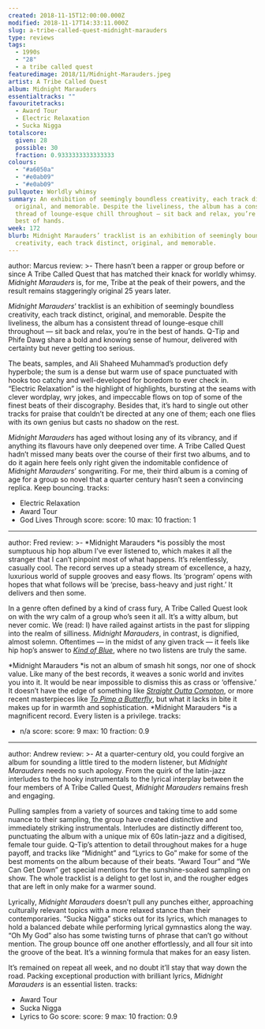 ```yaml
---
created: 2018-11-15T12:00:00.000Z
modified: 2018-11-17T14:33:11.000Z
slug: a-tribe-called-quest-midnight-marauders
type: reviews
tags:
  - 1990s
  - "28"
  - a tribe called quest
featuredimage: 2018/11/Midnight-Marauders.jpeg
artist: A Tribe Called Quest
album: Midnight Marauders
essentialtracks: ""
favouritetracks:
  - Award Tour
  - Electric Relaxation
  - Sucka Nigga
totalscore:
  given: 28
  possible: 30
  fraction: 0.9333333333333333
colours:
  - "#a6050a"
  - "#e0ab09"
  - "#e0ab09"
pullquote: Worldly whimsy
summary: An exhibition of seemingly boundless creativity, each track distinct,
  original, and memorable. Despite the liveliness, the album has a consistent
  thread of lounge-esque chill throughout — sit back and relax, you’re in the
  best of hands.
week: 172
blurb: Midnight Marauders’ tracklist is an exhibition of seemingly boundless
  creativity, each track distinct, original, and memorable.
---
```

author: Marcus
review: >-
  There hasn’t been a rapper or group before or since A Tribe Called Quest that
  has matched their knack for worldly whimsy. *Midnight Marauders* is, for me,
  Tribe at the peak of their powers, and the result remains staggeringly
  original 25 years later.

  *Midnight Marauders*’ tracklist is an exhibition of seemingly boundless creativity, each track distinct, original, and memorable. Despite the liveliness, the album has a consistent thread of lounge-esque chill throughout — sit back and relax, you’re in the best of hands. Q-Tip and Phife Dawg share a bold and knowing sense of humour, delivered with certainty but never getting too serious.

  The beats, samples, and Ali Shaheed Muhammad’s production defy hyperbole; the sum is a dense but warm use of space punctuated with hooks too catchy and well-developed for boredom to ever check in. “Electric Relaxation” is the highlight of highlights, bursting at the seams with clever wordplay, wry jokes, and impeccable flows on top of some of the finest beats of their discography. Besides that, it’s hard to single out other tracks for praise that couldn’t be directed at any one of them; each one flies with its own genius but casts no shadow on the rest.

  *Midnight Marauders* has aged without losing any of its vibrancy, and if anything its flavours have only deepened over time. A Tribe Called Quest hadn’t missed many beats over the course of their first two albums, and to do it again here feels only right given the indomitable confidence of *Midnight Marauders*’ songwriting. For me, their third album is a coming of age for a group so novel that a quarter century hasn’t seen a convincing replica. Keep bouncing.
tracks:
  - Electric Relaxation
  - ­­Award Tour
  - ­­God Lives Through
score:
  score: 10
  max: 10
  fraction: 1
---
author: Fred
review: >-
  *Midnight Marauders *is possibly the most sumptuous hip hop album I’ve ever
  listened to, which makes it all the stranger that I can’t pinpoint most of
  what happens. It’s relentlessly, casually cool. The record serves up a steady
  stream of excellence, a hazy, luxurious world of supple grooves and easy
  flows. Its ‘program’ opens with hopes that what follows will be ‘precise,
  bass-heavy and just right.’ It delivers and then some.

  In a genre often defined by a kind of crass fury, A Tribe Called Quest look on with the wry calm of a group who’s seen it all. It’s a witty album, but never comic. We (read: I) have railed against artists in the past for slipping into the realm of silliness. *Midnight Marauders*, in contrast, is dignified, almost solemn. Oftentimes — in the midst of any given track — it feels like hip hop’s answer to [*Kind of Blue*](<https://audioxide.com/reviews/miles-davis-kind-of-blue/>), where no two listens are truly the same.

  *Midnight Marauders *is not an album of smash hit songs, nor one of shock value. Like many of the best records, it weaves a sonic world and invites you into it. It would be near impossible to dismiss this as crass or ‘offensive.’ It doesn’t have the edge of something like [*Straight Outta Compton*](<https://audioxide.com/reviews/nwa-straight-outta-compton/>), or more recent masterpieces like [*To Pimp a Butterfly*](<https://audioxide.com/reviews/kendrick-lamar-to-pimp-a-butterfly/>), but what it lacks in bite it makes up for in warmth and sophistication. *Midnight Marauders *is a magnificent record. Every listen is a privilege.
tracks:
  - n/a
score:
  score: 9
  max: 10
  fraction: 0.9
---
author: Andrew
review: >-
  At a quarter-century old, you could forgive an album for sounding a little
  tired to the modern listener, but *Midnight Marauders* needs no such apology.
  From the quirk of the latin-jazz interludes to the hooky instrumentals to the
  lyrical interplay between the four members of A Tribe Called Quest, *Midnight
  Marauders* remains fresh and engaging.

  Pulling samples from a variety of sources and taking time to add some nuance to their sampling, the group have created distinctive and immediately striking instrumentals. Interludes are distinctly different too, punctuating the album with a unique mix of 60s latin-jazz and a digitised, female tour guide. Q-Tip’s attention to detail throughout makes for a huge payoff, and tracks like “Midnight” and “Lyrics to Go” make for some of the best moments on the album because of their beats. “Award Tour” and “We Can Get Down” get special mentions for the sunshine-soaked sampling on show. The whole tracklist is a delight to get lost in, and the rougher edges that are left in only make for a warmer sound.

  Lyrically, *Midnight Marauders* doesn’t pull any punches either, approaching culturally relevant topics with a more relaxed stance than their contemporaries. “Sucka Nigga” sticks out for its lyrics, which manages to hold a balanced debate while performing lyrical gymnastics along the way. “Oh My God” also has some twisting turns of phrase that can’t go without mention. The group bounce off one another effortlessly, and all four sit into the groove of the beat. It’s a winning formula that makes for an easy listen.

  It’s remained on repeat all week, and no doubt it’ll stay that way down the road. Packing exceptional production with brilliant lyrics, *Midnight Marauders* is an essential listen.
tracks:
  - Award Tour
  - ­­Sucka Nigga
  - ­­Lyrics to Go
score:
  score: 9
  max: 10
  fraction: 0.9
